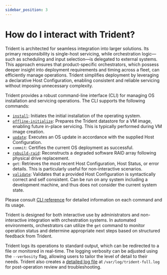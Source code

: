 ```yaml
---
sidebar_position: 3
---
```


# How do I interact with Trident?

Trident is architected for seamless integration into larger solutions. Its
primary responsibility is single-host servicing, while orchestration logic—such
as scheduling and input selection—is delegated to external systems. This
approach ensures that product-specific orchestrators, which possess deeper
insight into deployment requirements and timing across a fleet, can efficiently
manage operations. Trident simplifies deployment by leveraging a declarative
Host Configuration, enabling consistent and reliable servicing without imposing
unnecessary complexity.

Trident provides a robust command-line interface (CLI) for managing OS
installation and servicing operations. The CLI supports the following commands:

- [`install`](How-To-Guides/Perform-a-Clean-Install.md): Initiates the initial
  installation of the operating system.
- [`offline-initialize`](Tutorials/Onboard-a-VM-to-Trident.md): Prepares the
  Trident datastore for a VM image, enabling future in-place servicing. This is
  typically performed during VM image creation.
- [`update`](Tutorials/Performing-an-AB-Update.md): Executes an OS update in
  accordance with the supplied Host Configuration.
- `commit`: Certifies the current OS deployment as successful.
- [`rebuild-raid`](How-To-Guides/Rebuild-RAID-Array.md): Reconstructs a degraded
  software RAID array following physical drive replacement.
- `get`: Retrieves the most recent Host Configuration, Host Status, or error
  details. This is particularly useful for non-interactive scenarios.
- [`validate`](How-To-Guides/Host-Configuration-Validation.md): Validates that a
  provided Host Configuration is syntactically correct and self consistent. Can
  be run on any system including a development machine, and thus does not
  consider the current system state.

Please consult [CLI reference](Reference/Trident-CLI.md) for detailed
information on each command and its usage.

Trident is designed for both interactive use by administrators and
non-interactive integration with orchestration systems. In automated
environments, orchestrators can utilize the `get` command to monitor operation
status and determine appropriate next steps based on structured feedback from
Trident.

Trident logs its operations to standard output, which can be redirected to a
file or monitored in real-time. The logging verbosity can be adjusted using the
`--verbosity` flag, allowing users to tailor the level of detail to their needs.
Trident also creates a [detailed log
file](How-To-Guides/View-Trident's-Background-Log.md) at
`/var/log/trident-full.log` for post-operation review and troubleshooting.
